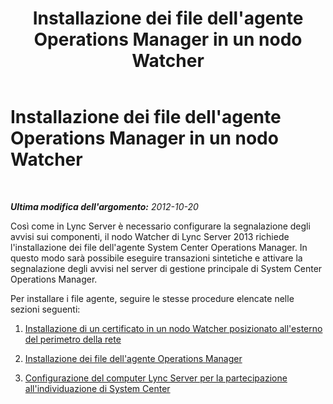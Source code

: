 ﻿---
title: Installazione dei file dell'agente Operations Manager in un nodo Watcher
TOCTitle: Installazione dei file dell'agente Operations Manager in un nodo Watcher
ms:assetid: 39014de3-aec2-4954-a148-64c9d0af3c04
ms:mtpsurl: https://technet.microsoft.com/it-it/library/JJ204819(v=OCS.15)
ms:contentKeyID: 49300231
ms.date: 08/24/2015
mtps_version: v=OCS.15
ms.translationtype: HT
---

# Installazione dei file dell'agente Operations Manager in un nodo Watcher

 

_**Ultima modifica dell'argomento:** 2012-10-20_

Così come in Lync Server è necessario configurare la segnalazione degli avvisi sui componenti, il nodo Watcher di Lync Server 2013 richiede l'installazione dei file dell'agente System Center Operations Manager. In questo modo sarà possibile eseguire transazioni sintetiche e attivare la segnalazione degli avvisi nel server di gestione principale di System Center Operations Manager.

Per installare i file agente, seguire le stesse procedure elencate nelle sezioni seguenti:

1.  [Installazione di un certificato in un nodo Watcher posizionato all'esterno del perimetro della rete](lync-server-2013-installing-a-certificate-on-a-watcher-node-located-outside-the-perimeter-network.md)

2.  [Installazione dei file dell'agente Operations Manager](lync-server-2013-installing-the-operation-manager-agent-files.md)

3.  [Configurazione del computer Lync Server per la partecipazione all'individuazione di System Center](lync-server-2013-configuring-the-lync-server-computer-to-participate-in-system-center-discovery.md)

